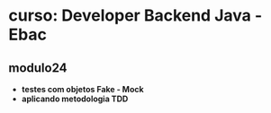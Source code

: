 # curso: Developer Backend Java - Ebac
## modulo24

- <strong>testes com objetos Fake - Mock</strong> 
- <strong>aplicando metodologia TDD</strong> 


